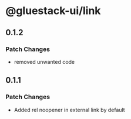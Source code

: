 # @gluestack-ui/link

## 0.1.2

### Patch Changes

- removed unwanted code

## 0.1.1

### Patch Changes

- Added rel noopener in external link by default
